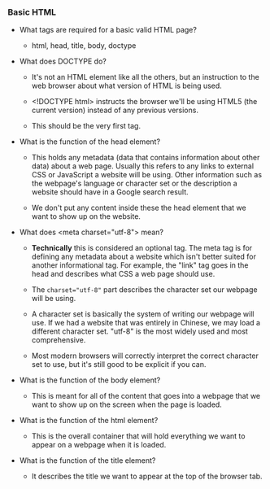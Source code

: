 ### Basic HTML

* What tags are required for a basic valid HTML page?

  * html, head, title, body, doctype

* What does DOCTYPE do?

  * It's not an HTML element like all the others, but an instruction to the web browser about what version of HTML is being used.

  * \<!DOCTYPE html> instructs the browser we'll be using HTML5 (the current version) instead of any previous versions.

  * This should be the very first tag.

* What is the function of the head element?

  * This holds any metadata (data that contains information about other data) about a web page. Usually this refers to any links to external CSS or JavaScript a website will be using. Other information such as the webpage's language or character set or the description a website should have in a Google search result.

  * We don't put any content inside these the head element that we want to show up on the website.

* What does \<meta charset="utf-8"> mean?

  * **Technically** this is considered an optional tag. The meta tag is for defining any metadata about a website which isn't better suited for another informational tag. For example, the "link" tag goes in the head and describes what CSS a web page should use.

  * The `charset="utf-8"` part describes the character set our webpage will be using.

  * A character set is basically the system of writing our webpage will use. If we had a website that was entirely in Chinese, we may load a different character set. "utf-8" is the most widely used and most comprehensive.

  * Most modern browsers will correctly interpret the correct character set to use, but it's still good to be explicit if you can.

* What is the function of the body element?

  * This is meant for all of the content that goes into a webpage that we want to show up on the screen when the page is loaded.

* What is the function of the html element?

  * This is the overall container that will hold everything we want to appear on a webpage when it is loaded.

* What is the function of the title element?

  * It describes the title we want to appear at the top of the browser tab.


